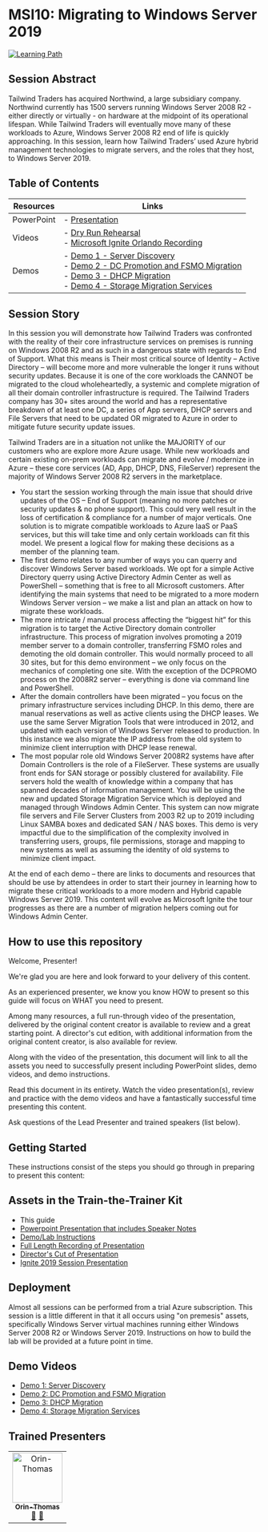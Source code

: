 # MSI10: Migrating to Windows Server 2019

[![Learning Path](https://img.shields.io/badge/Learning%20Path-MSI-fe5e00?logo=microsoft)](https://github.com/microsoft/ignite-learning-paths-training-msi)


## Session Abstract

Tailwind Traders has acquired Northwind, a large subsidiary company. Northwind currently has 1500 servers running Windows Server 2008 R2 - either directly or virtually - on hardware at the midpoint of its operational lifespan. While Tailwind Traders will eventually move many of these workloads to Azure, Windows Server 2008 R2 end of life is quickly approaching. In this session, learn how Tailwind Traders’ used Azure hybrid management technologies to migrate servers, and the roles that they host, to Windows Server 2019.


## Table of Contents

| Resources         | Links                            |
|-------------------|----------------------------------|
| PowerPoint        | - [Presentation](presentations.md) |
| Videos            | - [Dry Run Rehearsal](https://globaleventcdn.blob.core.windows.net/assets/msi/msi10/msi10-Migrating%20to%202019%20-%20v2.mp4) <br/>- [Microsoft Ignite Orlando Recording](https://globaleventcdn.blob.core.windows.net/assets/msi/msi10/MSI_10_IGNITE.mp4)  |
| Demos             | - [Demo 1 - Server Discovery](https://globaleventcdn.blob.core.windows.net/assets/msi/msi10/MSI-10-Demo-1-Discovery.mp4)  <br/>- [Demo 2 - DC Promotion and FSMO Migration](https://globaleventcdn.blob.core.windows.net/assets/msi/msi10/MSI-10-Demo-2-DCPromoFSMO.mp4)  <br/>- [Demo 3 - DHCP Migration](https://globaleventcdn.blob.core.windows.net/assets/msi/msi10/MSI-10-Demo-3-dhcp-migration-msi10.mp4)  <br/>- [Demo 4 - Storage Migration Services](https://globaleventcdn.blob.core.windows.net/assets/msi/msi10/MSI-10-Demo-4-Edit.mp4) |


## Session Story

In this session you will demonstrate how Tailwind Traders was confronted with the reality of their core infrastructure services on premises is running on Windows 2008 R2 and as such in a dangerous state with regards to End of Support. What this means is Their most critical source of Identity – Active Directory – will become more and more vulnerable the longer it runs without security updates. Because it is one of the core workloads the CANNOT be migrated to the cloud wholeheartedly, a systemic and complete migration of all their domain controller infrastructure is required. The Tailwind Traders company has 30+ sites around the world and has a representative breakdown of at least one DC, a series of App servers, DHCP servers and File Servers that need to be updated OR migrated to Azure in order to mitigate future security update issues.

Tailwind Traders are in a situation not unlike the MAJORITY of our customers who are explore more Azure usage. While new workloads and certain existing on-prem workloads can migrate and evolve / modernize in Azure – these core services (AD, App, DHCP, DNS, FileServer) represent the majority of Windows Server 2008 R2 servers in the marketplace.
<ul>
<li>You start the session working through the main issue that should drive updates of the OS – End of Support (meaning no more patches or security updates & no phone support). This could very well result in the loss of certification & compliance for a number of major verticals. One solution is to migrate compatible workloads to Azure IaaS or PaaS services, but this will take time and only certain workloads can fit this model. We present a logical flow for making these decisions as a member of the planning team.</li>
<li>The first demo relates to any number of ways you can querry and discover Windows Server based workloads. We opt for a simple Active Directory querry using Active Directory Admin Center as well as PowerShell – something that is free to all Microsoft customers. After identifying the main systems that need to be migrated to a more modern Windows Server version – we make a list and plan an attack on how to migrate these workloads.</li> 
<li>The more intricate / manual process affecting the “biggest hit” for this migration is to target the Active Directory domain controller infrastructure. This process of migration involves promoting a 2019 member server to a domain controller, transferring FSMO roles and demoting the old domain controller. This would normally proceed to all 30 sites, but for this demo environment – we only focus on the mechanics of completing one site. With the exception of the DCPROMO process on the 2008R2 server – everything is done via command line and PowerShell.</li>
<li>After the domain controllers have been migrated –  you focus on the primary infrastructure services including DHCP. In this demo, there are manual reservations as well as active clients using the DHCP leases. We use the same Server Migration Tools that were introduced in 2012, and updated with each version of Windows Server released to production. In this instance we also migrate the IP address from the old system to minimize client interruption with DHCP lease renewal.</li>
<li>The most popular role old Windows Server 2008R2 systems have after Domain Controllers is the role of a FileServer. These systems are usually front ends for SAN storage or possibly clustered for availability. File servers hold the wealth of knowledge within a company that has spanned decades of information management. You will be using the new and updated Storage Migration Service which is deployed and managed through Windows Admin Center. This system can now migrate file servers and File Server Clusters from 2003 R2 up to 2019 including Linux SAMBA boxes and dedicated SAN / NAS boxes. This demo is very impactful due to the simplification of the complexity involved in transferring users, groups, file permissions, storage and mapping to new systems as well as assuming the identity of old systems to minimize client impact.</li> 
</ul>
At the end of each demo – there are links to documents and resources that should be use by attendees in order to start their journey in learning how to migrate these critical workloads to a more modern and Hybrid capable Windows Server 2019. This content will evolve as Microsoft Ignite the tour progresses as there are a number of migration helpers coming out for Windows Admin Center. 

## How to use this repository

Welcome, Presenter!

We're glad you are here and look forward to your delivery of this content.

As an experienced presenter, we know you know HOW to present so this guide will focus on WHAT you need to present.

Among many resources, a full run-through video of the presentation, delivered by the original content creator is available to review and a great starting point. A director's cut edition, with additional information from the original content creator, is also available for review.

Along with the video of the presentation, this document will link to all the assets you need to successfully present including PowerPoint slides, demo videos, and demo instructions.

Read this document in its entirety. Watch the video presentation(s), review and practice with the demo videos and have a fantastically successful time presenting this content.

Ask questions of the Lead Presenter and trained speakers (list below).

## Getting Started
These instructions consist of the steps you should go through in preparing to present this content:

## Assets in the Train-the-Trainer Kit


- This guide
- [Powerpoint Presentation that includes Speaker Notes](https://globaleventcdn.blob.core.windows.net/assets/msi/msi10/msi10.pptx)
- [Demo/Lab Instructions](#demo-videos)
- [Full Length Recording of Presentation](https://globaleventcdn.blob.core.windows.net/assets/msi/msi10/msi10-Migrating%20to%202019%20-%20v2.mp4)
- [Director's Cut of Presentation](#)
- [Ignite 2019 Session Presentation](https://globaleventcdn.blob.core.windows.net/assets/msi/msi10/MSI_10_IGNITE.mp4)


## Deployment

Almost all sessions can be performed from a trial Azure subscription. This session is a little different in that it all occurs using "on premesis" assets, specifically Windows Server virtual machines running either Windows Server 2008 R2 or Windows Server 2019. Instructions on how to build the lab will be provided at a future point in time. 

## Demo Videos


- [Demo 1: Server Discovery](https://globaleventcdn.blob.core.windows.net/assets/msi/msi10/MSI-10-Demo-1-Discovery.mp4)
- [Demo 2: DC Promotion and FSMO Migration](https://globaleventcdn.blob.core.windows.net/assets/msi/msi10/MSI-10-Demo-2-DCPromoFSMO.mp4)
- [Demo 3: DHCP Migration](https://globaleventcdn.blob.core.windows.net/assets/msi/msi10/MSI-10-Demo-3-dhcp-migration-msi10.mp4)
- [Demo 4: Storage Migration Services](https://globaleventcdn.blob.core.windows.net/assets/msi/msi10/MSI-10-Demo-4-Edit.mp4)


## Trained Presenters

<!-- ALL-CONTRIBUTORS-LIST:START - Do not remove or modify this section -->
<!-- prettier-ignore -->

<table>
<tr>
    <td align="center"><a href="http://orinthomas.com">
        <img src="https://avatars1.githubusercontent.com/u/44561273?s=460&v=4" width="100px;" alt="Orin-Thomas"/><br />
        <sub><b>Orin-Thomas</b></sub></a><br />
            <a href="https://github.com/microsoft/ignite-learning-paths-training-afun/commits?author=Orin-Thomas" title="talk">📢</a>
            <a href="https://github.com/microsoft/ignite-learning-paths-training-afun/commits?author=Orin-Thomas" title="Documentation">📖</a> 
    </td>
</tr></table>

<!-- ALL-CONTRIBUTORS-LIST:END -->
